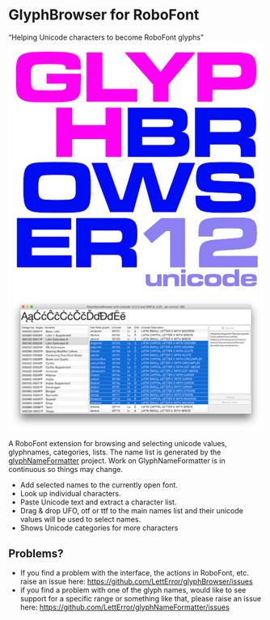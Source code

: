 # GlyphBrowser for RoboFont
“Helping Unicode characters to become RoboFont glyphs”
![GlyphBrowser icon](GlyphBrowserMechanicIcon.png)
![Screenshot of the GlyphBrowser panel in RoboFont](glyphBrowserScreen.png)

A RoboFont extension for browsing and selecting unicode values, glyphnames, categories, lists. The name list is generated by the [glyphNameFormatter](https://github.com/LettError/glyphNameFormatter) project. Work on GlyphNameFormatter is in continuous so things may change.

* Add selected names to the currently open font.
* Look up individual characters.
* Paste Unicode text and extract a character list.
* Drag & drop UFO, otf or ttf to the main names list and their unicode values will be used to select names.
* Shows Unicode categories for more characters

## Problems?

* If you find a problem with the interface, the actions in RoboFont, etc. raise an issue here: https://github.com/LettError/glyphBrowser/issues
* if you find a problem with one of the glyph names, would like to see support for a specific range or something like that, please raise an issue here: https://github.com/LettError/glyphNameFormatter/issues
